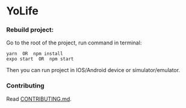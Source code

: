 # YoLife

### Rebuild project:

Go to the root of the project, run command in terminal:
```
yarn  OR  npm install
expo start  OR  npm start
```

Then you can run project in IOS/Android device or simulator/emulator.

### Contributing
Read [CONTRIBUTING.md](https://github.com/KignorChan/YoLife/blob/master/CONTRIBUTING.md).
